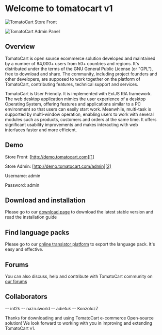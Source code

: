 Welcome to tomatocart v1
======

![TomatoCart Store Front](http://farm3.staticflickr.com/2849/9450421214_fd40e55fdf_n.jpg "TomatoCart Store Front") 

![TomatoCart Admin Panel](http://farm3.staticflickr.com/2882/9450434216_67ccc59a1c_n.jpg "TomatoCart Admin Panel")

Overview
--------
TomatoCart is open source ecommerce solution developed and maintained by a number of 64,000+ users from 50+ countries and regions. It's distributed under the terms of the GNU General Public License (or "GPL"), free to download and share. The community, including project founders and other developers, are supposed to work together on the platform of TomatoCart, contributing features, technical support and services.

TomatoCart is User Friendly. It is implemented with ExtJS RIA framework. The web desktop application mimics the user experience of a desktop Operating System, offering features and applications similar to a PC environment so that users can easily start work. Meanwhile, multi-task is supported by multi-window operation, enabling users to work with several modules such as products, customers and orders at the same time. It offers significant usability improvements and makes interacting with web interfaces faster and more efficient.

Demo
--------

Store Front: [http://demo.tomatocart.com][1]

Store Admin: [http://demo.tomatocart.com/admin][2]

Username: admin

Password: admin

Download and installation
--------

Please go to our [download page][3] to download the latest stable version and read the installation guide

Find language packs
--------

Please go to our [online translator platform][4] to export the language pack. It's easy and effective. 


Forums
--------

You can also discuss, help and contribute with TomatoCart community on [our forums][4]

Collaborators
--------
-- int2k
-- nazrulworld
-- adietuk
-- KonzolozZ



Thanks for downloading and using TomatoCart e-commerce Open-source solution! We look forward to working with you in improving and extending TomatoCart v1.

[1]: http://demo.tomatocart.com
[2]: http://demo.tomatocart.com/admin
[3]: http://www.tomatocart.com/downloads/download-tomatocart.html
[4]: http://translator.tomatocart.com/
[5]: http://www.tomatocart.com/community/forum.html
